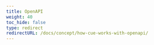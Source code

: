 ```yaml
---
title: OpenAPI
weight: 40
toc_hide: false
type: redirect
redirectURL: /docs/concept/how-cue-works-with-openapi/
---
```

